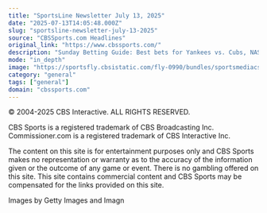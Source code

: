 ```yaml
---
title: "SportsLine Newsletter July 13, 2025"
date: "2025-07-13T14:05:48.000Z"
slug: "sportsline-newsletter-july-13-2025"
source: "CBSSports.com Headlines"
original_link: "https://www.cbssports.com/"
description: "Sunday Betting Guide: Best bets for Yankees vs. Cubs, NASCAR at Sonoma, plus a lookahead to the Open Championship"
mode: "in_depth"
image: "https://sportsfly.cbsistatic.com/fly-0990/bundles/sportsmediacss/images/fantasy/default-article-image-large.png"
category: "general"
tags: ["general"]
domain: "cbssports.com"
---
```

<div id="readability-page-1" class="page"><div>
                <p>© 2004-2025 CBS Interactive. ALL RIGHTS RESERVED.</p><p>
CBS Sports is a registered trademark of CBS Broadcasting Inc. Commissioner.com is a registered trademark of CBS Interactive Inc.</p><p>
The content on this site is for entertainment purposes only and CBS Sports makes no representation or warranty as to the accuracy of the information given or the outcome of any game or event. There is no gambling offered on this site. This site contains commercial content and CBS Sports may be compensated for the links provided on this site.</p><p>
Images by Getty Images and Imagn</p>
            </div></div>